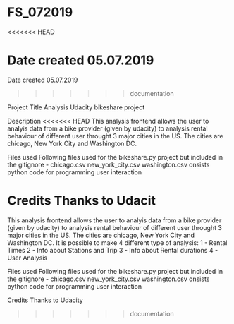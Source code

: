 # FS_072019
<<<<<<< HEAD

Date created
05.07.2019
=======
Date created 05.07.2019
>>>>>>> documentation

Project Title
Analysis Udacity bikeshare project

Description
<<<<<<< HEAD
This analysis frontend allows the user to analyis data from a bike provider (given by udacity) to analysis rental behaviour of different user throught 3 major cities in the US. The cities are chicago, New York City and Washington DC.


Files used
Following files used for the bikeshare.py project but included in the gitignore - chicago.csv new_york_city.csv washington.csv
onsists python code for programming user interaction


Credits
Thanks to Udacit
=======
This analysis frontend allows the user to analyis data from a bike provider (given by udacity) to analysis rental behaviour of different user throught 3 major cities in the US. The cities are chicago, New York City and Washington DC. It is possible to make 4 different type of analysis:
1 - Rental Times
2 - Info about Stations and Trip
3 - Info about Rental durations
4 - User Analysis

Files used
Following files used for the bikeshare.py project but included in the gitignore - chicago.csv new_york_city.csv washington.csv onsists python code for programming user interaction

Credits Thanks to Udacity
>>>>>>> documentation
